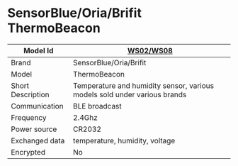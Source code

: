 # SensorBlue/Oria/Brifit ThermoBeacon

|Model Id|[WS02/WS08](https://github.com/theengs/decoder/blob/development/src/devices/ThermoBeacon_json.h)|
|-|-|
|Brand|SensorBlue/Oria/Brifit|
|Model|ThermoBeacon|
|Short Description|Temperature and humidity sensor, various models sold under various brands|
|Communication|BLE broadcast|
|Frequency|2.4Ghz|
|Power source|CR2032|
|Exchanged data|temperature, humidity, voltage|
|Encrypted|No|
